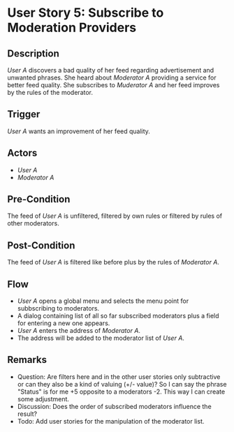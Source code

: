 # User Story 5: Subscribe to Moderation Providers

## Description

*User A* discovers a bad quality of her feed regarding advertisement and
unwanted phrases. She heard about *Moderator A* providing a service for
better feed quality. She subscribes to *Muderator A* and her feed improves
by the rules of the moderator.

## Trigger

*User A* wants an improvement of her feed quality.

## Actors

- *User A*
- *Moderator A*

## Pre-Condition

The feed of *User A* is unfiltered, filtered by own rules or filtered
by rules of other moderators.

## Post-Condition

The feed of *User A* is filtered like before plus by the rules of
*Moderator A*.

## Flow

- *User A* opens a global menu and selects the menu point for subbscribing
  to moderators.
- A dialog containing list of all so far subscribed moderators plus a field
  for entering a new one appears.
- *User A* enters the address of *Moderator A*.
- The address will be added to the moderator list of *User A*.

## Remarks

- Question: Are filters here and in the other user stories only subtractive
  or can they also be a kind of valuing (+/- value)? So I can say the phrase
  "Status" is for me +5 opposite to a moderators -2. This way I can create
  some adjustment.
- Discussion: Does the order of subscribed moderators influence the result?
- Todo: Add user stories for the manipulation of the moderator list.